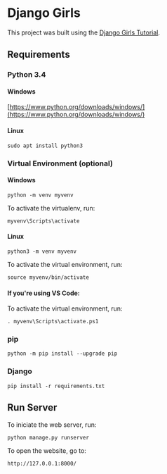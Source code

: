 # Django Girls

This project was built using the [Django Girls Tutorial](https://tutorial.djangogirls.org/pt/).

## Requirements
### Python 3.4
#### Windows
[https://www.python.org/downloads/windows/](https://www.python.org/downloads/windows/)

#### Linux
```
sudo apt install python3
```

### Virtual Environment (optional)
#### Windows
```
python -m venv myvenv
```
To activate the virtualenv, run:
```
myvenv\Scripts\activate
```

#### Linux
```
python3 -m venv myvenv
```
To activate the virtual environment, run:
```
source myvenv/bin/activate
```

#### If you're using VS Code:
To activate the virtual environment, run:
```
. myvenv\Scripts\activate.ps1
```

### pip
```
python -m pip install --upgrade pip
```

### Django
````
pip install -r requirements.txt
````

## Run Server
To iniciate the web server, run:
```
python manage.py runserver
```

To open the website, go to:
```` 
http://127.0.0.1:8000/
````
